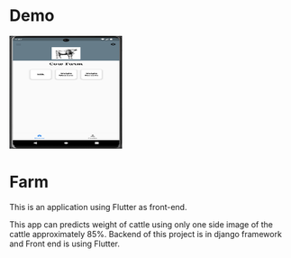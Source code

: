 # Demo
<!-- ![Home Page](images/homePage.png)
![Home Page](images/drawer.png) -->
<img src="images/homePage.png" alt="Alt Text" height="200" width="200"/>

# Farm

This is an application using Flutter as front-end.

This app can predicts weight of cattle using only one side image of the cattle approximately 85%. Backend of this project is in django framework and Front end is using 
Flutter.



